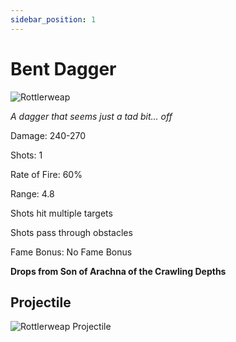 ```yaml
---
sidebar_position: 1
---
```


# Bent Dagger

![Rottlerweap](http://i.imgur.com/GDxoeWr.png)

<i>A dagger that seems just a tad bit... off</i>

Damage: 240-270

Shots: 1

Rate of Fire: 60%

Range: 4.8

Shots hit multiple targets

Shots pass through obstacles

Fame Bonus: No Fame Bonus

**Drops from Son of Arachna of the Crawling Depths**

## Projectile

![Rottlerweap Projectile](https://cdn.discordapp.com/attachments/953134990428868629/981727290671132682/bent.gif)
